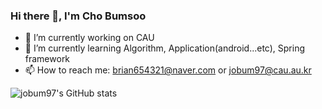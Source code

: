 ### Hi there 👋, I'm Cho Bumsoo

- 🔭 I’m currently working on CAU
- 🌱 I’m currently learning Algorithm, Application(android...etc), Spring framework
- 📫 How to reach me: brian654321@naver.com or jobum97@cau.au.kr

![jobum97's GitHub stats](https://github-readme-stats.vercel.app/api?username=jobum97&show_icons=true)
